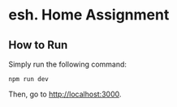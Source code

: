 # esh. Home Assignment

## How to Run

Simply run the following command:

```
npm run dev
```

Then, go to [http://localhost:3000](http://localhost:3000).

